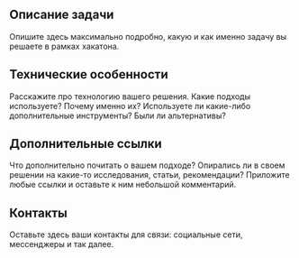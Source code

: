 ## Описание задачи

Опишите здесь максимально подробно, какую и как именно задачу вы решаете в рамках хакатона.

## Технические особенности

Расскажите про технологию вашего решения. Какие подходы используете? Почему именно их? Используете ли какие-либо дополнительные инструменты? Были ли альтернативы?

## Дополнительные ссылки

Что дополнительно почитать о вашем подходе? Опирались ли в своем решении на какие-то исследования, статьи, рекомендации? Приложите любые ссылки и оставьте к ним небольшой комментарий.

## Контакты

Оставьте здесь ваши контакты для связи: социальные сети, мессенджеры и так далее.
